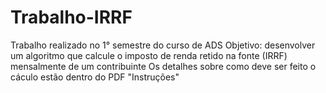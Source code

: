 # Trabalho-IRRF

Trabalho realizado no 1° semestre do curso de ADS
Objetivo: desenvolver um algoritmo que calcule o imposto de renda retido na fonte (IRRF) mensalmente de um contribuinte
Os detalhes sobre como deve ser feito o cáculo estão dentro do PDF "Instruções" 
